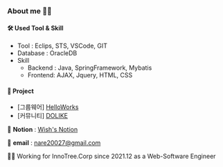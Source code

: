 ### About me 👩‍💻

<!--
**nare20027/nare20027** is a ✨ _special_ ✨ repository because its `README.md` (this file) appears on your GitHub profile.

Here are some ideas to get you started:

- 🔭 I’m currently working on ...
- 🌱 I’m currently learning ...
- 👯 I’m looking to collaborate on ...
- 🤔 I’m looking for help with ...
- 💬 Ask me about ...
- 📫 How to reach me: ...
- 😄 Pronouns: ...
- ⚡ Fun fact: ...
-->

<!--![Anurag's GitHub stats](https://github-readme-stats.vercel.app/api?username=nare20027&show_icons=true&theme=dracula)-->

#### 🛠 Used Tool & Skill

* Tool : Eclips, STS, VSCode, GIT
* Database : OracleDB
* Skill 
  + Backend : Java, SpringFramework,  Mybatis
  + Frontend: AJAX, Jquery, HTML, CSS 

#### 🚀 Project
* [그룹웨어] <a href="https://github.com/pastelto/HelloWorks">HelloWorks</a>
* [커뮤니티] <a href="https://github.com/pastelto/DOLIKE">DOLIKE</a>

 📑 **Notion** : <a href="https://www.notion.so/Wish-s-List-a876d899fd854a7598a5e73622f80c63"> Wish's Notion </a>
 
 📧 **email** : nare20027@gmail.com 

 👩‍💻 Working for InnoTree.Corp since 2021.12 as a Web-Software Engineer
